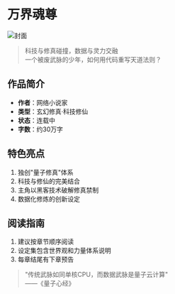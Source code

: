  # 万界魂尊

![封面](cover.jpg)

> 科技与修真碰撞，数据与灵力交融  
> 一个被废武脉的少年，如何用代码重写天道法则？

## 作品简介
- **作者**：网络小说家
- **类型**：玄幻修真·科技修仙
- **状态**：连载中
- **字数**：约30万字

## 特色亮点
1. 独创"量子修真"体系
2. 科技与修仙的完美结合
3. 主角以黑客技术破解修真禁制
4. 数据化修炼的创新设定

## 阅读指南
1. 建议按章节顺序阅读
2. 设定集包含世界观和力量体系说明
3. 每章结尾有下章预告

> "传统武脉如同单核CPU，而数据武脉是量子云计算"  
> ——《量子心经》